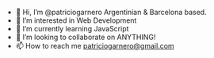 - 👋 Hi, I’m @patriciogarnero Argentinian & Barcelona based.
- 👀 I’m interested in Web Development
- 🌱 I’m currently learning JavaScript
- 💞️ I’m looking to collaborate on ANYTHING!
- 📫 How to reach me patriciogarnero@gmail.com
